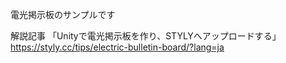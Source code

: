 電光掲示板のサンプルです

解説記事
「Unityで電光掲示板を作り、STYLYへアップロードする」
https://styly.cc/tips/electric-bulletin-board/?lang=ja